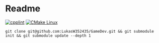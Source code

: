 # Readme
[![cpplint](https://github.com/LukasW352435/GameDev/actions/workflows/cpplint.yml/badge.svg)](https://github.com/LukasW352435/GameDev/actions/workflows/cpplint.yml)
[![CMake Linux](https://github.com/LukasW352435/GameDev/actions/workflows/cmake-linux.yml/badge.svg)](https://github.com/LukasW352435/GameDev/actions/workflows/cmake-linux.yml)

````
git clone git@github.com:LukasW352435/GameDev.git && git submodule init && git submodule update --depth 1
````
